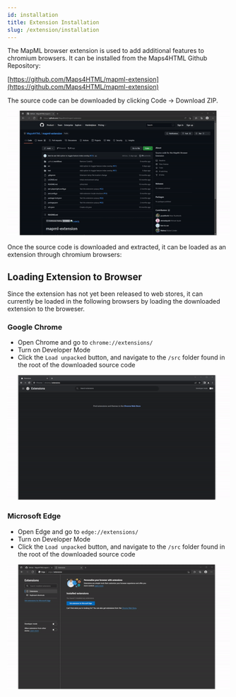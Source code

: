 ```yaml
---
id: installation
title: Extension Installation 
slug: /extension/installation
---
```


The MapML browser extension is used to add additional features to chromium browsers. It can be installed from the Maps4HTML Github Repository:

[https://github.com/Maps4HTML/mapml-extension](https://github.com/Maps4HTML/mapml-extension)

The source code can be downloaded by clicking Code -> Download ZIP. 

![Downloading Source Code](../assets/img/download-extension.gif)

Once the source code is downloaded and extracted, it can be loaded as an extension through chromium browsers:

## Loading Extension to Browser

Since the extension has not yet been released to web stores, it can currently be loaded in the following browsers by loading the downloaded extension to the broweser.

### Google Chrome

- Open Chrome and go to `chrome://extensions/`
- Turn on Developer Mode
- Click the `Load unpacked` button, and navigate to the `/src` folder found in the root of the downloaded source code

![Loading Extension on Google Chrome](../assets/img/Load-Chrome.gif)

### Microsoft Edge

- Open Edge and go to `edge://extensions/`
- Turn on Developer Mode
- Click the `Load unpacked` button, and navigate to the `/src` folder found in the root of the downloaded source code

![Loading Extension on Edge](../assets/img/Load-Edge.gif)

